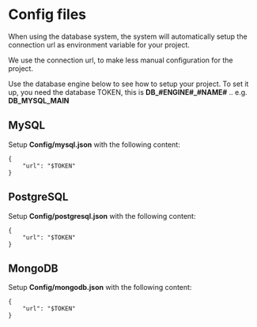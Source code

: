 # Config files

When using the database system, the system will automatically setup the connection url as environment variable for your project.

We use the connection url, to make less manual configuration for the project.

Use the database engine below to see how to setup your project. To set it up, you need the database TOKEN, this is **DB_#ENGINE#_#NAME#** .. e.g. **DB_MYSQL_MAIN**

## MySQL

Setup **Config/mysql.json** with the following content:

```
{
    "url": "$TOKEN"
}
```

## PostgreSQL

Setup **Config/postgresql.json** with the following content:

```
{
    "url": "$TOKEN"
}
```

## MongoDB

Setup **Config/mongodb.json** with the following content:

```
{
    "url": "$TOKEN"
}
```
